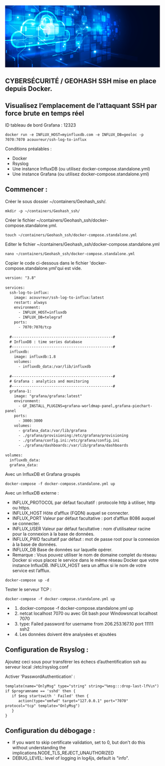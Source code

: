 ![Debian_logo-01](./images/Cloud-et-securite.png)

## CYBERSÉCURITÉ / GEOHASH SSH mise en place depuis Docker.

## Visualisez l’emplacement de l’attaquant SSH par force brute en temps réel

ID tableau de bord Grafana : 12323
```
docker run -e INFLUX_HOST=myinfluxdb.com -e INFLUX_DB=geoloc -p 7070:7070 acouvreur/ssh-log-to-influx
```
Conditions préalables :

- Docker
- Rsyslog
- Une instance InfluxDB (ou utilisez docker-compose.standalone.yml)
- Une instance Grafana (ou utilisez docker-compose.standalone.yml)

## Commencer :
Créer le sous dossier ~/containers/Geohash_ssh/.
```
mkdir -p ~/containers/Geohash_ssh/
```
Créer le fichier ~/containers/Geohash_ssh/docker-compose.standalone.yml.
```
touch ~/containers/Geohash_ssh/docker-compose.standalone.yml
```
Editer le fichier ~/containers/Geohash_ssh/docker-compose.standalone.yml
```
nano ~/containers/Geohash_ssh/docker-compose.standalone.yml
```
Copier le code ci-dessous dans le fichier 'docker-compose.standalone.yml'qui est vide.
```
version: "3.8"

services:
  ssh-log-to-influx:
    image: acouvreur/ssh-log-to-influx:latest
    restart: always
    environment:
      - INFLUX_HOST=influxdb
      - INFLUX_DB=telegraf
    ports:
      - 7070:7070/tcp

  #----------------------------------------------#
  # InfluxDB : time series database
  #----------------------------------------------#
  influxdb:
    image: influxdb:1.8
    volumes:
      - influxdb_data:/var/lib/influxdb

  #----------------------------------------------#
  # Grafana : analytics and monitoring
  #----------------------------------------------#
  grafana-1:
    image: "grafana/grafana:latest"
    environment:
      - GF_INSTALL_PLUGINS=grafana-worldmap-panel,grafana-piechart-panel
    ports:
      - 3000:3000
    volumes:
      - grafana_data:/var/lib/grafana
      - ./grafana/provisioning:/etc/grafana/provisioning
      - ./grafana/config.ini:/etc/grafana/config.ini
      - ./grafana/dashboards:/var/lib/grafana/dashboards

volumes:
  influxdb_data:
  grafana_data:
```
Avec un InfluxDB et Grafana groupés
```
docker-compose -f docker-compose.standalone.yml up
```
Avec un InfluxDB externe :

- INFLUX_PROTOCOL par défaut facultatif : protocole http à utiliser, http ou https.
- INFLUX_HOST Hôte d’afflux (FQDN) auquel se connecter.
- INFLUX_PORT Valeur par défaut facultative : port d’afflux 8086 auquel se connecter.
- INFLUX_USER Valeur par défaut facultative : nom d’utilisateur racine pour la connexion à la base de données.
- INFLUX_PWD facultatif par défaut : mot de passe root pour la connexion à la base de données.
- INFLUX_DB Base de données sur laquelle opérer.
- Remarque : Vous pouvez utiliser le nom de domaine complet du réseau Docker si vous placez le service dans le même réseau Docker que votre instance InfluxDB. INFLUX_HOST sera un afflux si le nom de votre service est l’afflux.

```
docker-compose up -d
```
Tester le serveur TCP :
```
docker-compose -f docker-compose.standalone.yml up
```

- 1) docker-compose -f docker-compose.standalone.yml up
- 2) netcat localhost 7070 ou avec Git bash pour Windowsncat localhost 7070
- 3) type: Failed password for username from 206.253.167.10 port 11111 ssh2
- 4) Les données doivent être analysées et ajoutées

## Configuration de Rsyslog :

Ajoutez ceci sous pour transférer les échecs d’authentification ssh au serveur local :/etc/rsyslog.conf

Activer 'PasswordAuthentication' :

```
template(name="OnlyMsg" type="string" string="%msg:::drop-last-lf%\n")
if $programname == 'sshd' then {
   if $msg startswith ' Failed' then {
      action(type="omfwd" target="127.0.0.1" port="7070" protocol="tcp" template="OnlyMsg")
   }
}
```
## Configuration du débogage :

- If you want to skip certificate validation, set to 0, but don't do this without understanding the implications.NODE_TLS_REJECT_UNAUTHORIZED
- DEBUG_LEVEL: level of logging in log4js, default is "info".
